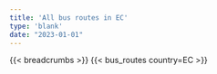 ```yaml
---
title: 'All bus routes in EC'
type: 'blank'
date: "2023-01-01"
---
```


{{< breadcrumbs >}}
{{< bus_routes country=EC >}}
